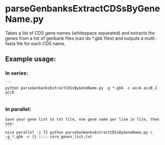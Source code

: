 # parseGenbanksExtractCDSsByGeneName.py
Takes a list of CDS gene names (whitespace separated) and extracts the genes from a list of genbank files (can do *.gbk files) and outputs a multi-fasta file for each CDS name.

## Example usage:
### In series:
    ```
    python parseGenbanksExtractCDSsByGeneName.py -g *.gbk -c accA accB_2 accD
    ```
### In parallel:
    Save your gene list to txt file, one gene name per line in file, then use:
    ```
    nice parallel -j 72 python parseGenbanksExtractCDSsByGeneName.py \
    -g *.gbk -c {} :::: core_genes_list.txt
    ```

